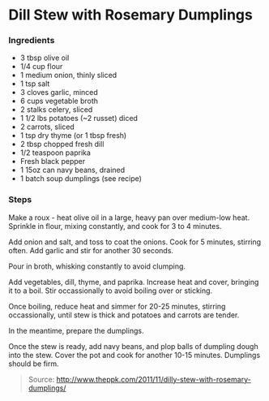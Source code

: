 Dill Stew with Rosemary Dumplings
=================================

### Ingredients
- 3 tbsp olive oil
- 1/4 cup flour
- 1 medium onion, thinly sliced
- 1 tsp salt
- 3 cloves garlic, minced
- 6 cups vegetable broth
- 2 stalks celery, sliced
- 1 1/2 lbs potatoes (~2 russet) diced
- 2 carrots, sliced
- 1 tsp dry thyme (or 1 tbsp fresh)
- 2 tbsp chopped fresh dill
- 1/2 teaspoon paprika
- Fresh black pepper
- 1 15oz can navy beans, drained
- 1 batch soup dumplings (see recipe)

### Steps
Make a roux - heat olive oil in a large, heavy pan over medium-low heat. Sprinkle in flour, mixing constantly, and cook for 3 to 4 minutes.

Add onion and salt, and toss to coat the onions. Cook for 5 minutes, stirring often. Add garlic and stir for another 30 seconds.

Pour in broth, whisking constantly to avoid clumping.

Add vegetables, dill, thyme, and paprika. Increase heat and cover, bringing it to a boil. Stir occassionally to avoid boiling over or sticking.

Once boiling, reduce heat and simmer for 20-25 minutes, stirring occassionally, until stew is thick and potatoes and carrots are tender.

In the meantime, prepare the dumplings.

Once the stew is ready, add navy beans, and plop balls of dumpling dough into the stew. Cover the pot and cook for another 10-15 minutes. Dumplings should be firm.

> Source: http://www.theppk.com/2011/11/dilly-stew-with-rosemary-dumplings/
